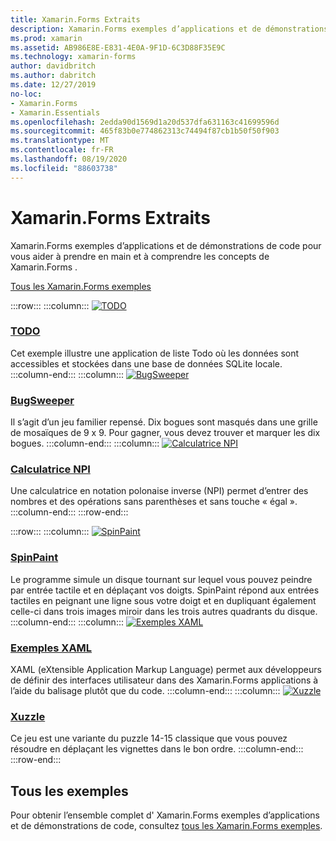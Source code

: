 ```yaml
---
title: Xamarin.Forms Extraits
description: Xamarin.Forms exemples d’applications et de démonstrations de code pour vous aider à prendre en main et à comprendre les concepts de Xamarin.Forms .
ms.prod: xamarin
ms.assetid: AB986E8E-E831-4E0A-9F1D-6C3D88F35E9C
ms.technology: xamarin-forms
author: davidbritch
ms.author: dabritch
ms.date: 12/27/2019
no-loc:
- Xamarin.Forms
- Xamarin.Essentials
ms.openlocfilehash: 2edda90d1569d1a20d537dfa631163c41699596d
ms.sourcegitcommit: 465f83b0e774862313c74494f87cb1b50f50f903
ms.translationtype: MT
ms.contentlocale: fr-FR
ms.lasthandoff: 08/19/2020
ms.locfileid: "88603738"
---
```

# <a name="no-locxamarinforms-samples"></a>Xamarin.Forms Extraits

Xamarin.Forms exemples d’applications et de démonstrations de code pour vous aider à prendre en main et à comprendre les concepts de Xamarin.Forms .

[Tous les Xamarin.Forms exemples](https://docs.microsoft.com/samples/browse/?products=xamarin&term=Xamarin.Forms)

:::row:::
    :::column:::
[![TODO](images/todo.png)](https://docs.microsoft.com/samples/xamarin/xamarin-forms-samples/todo/)

### <a name="todo"></a>[TODO](https://docs.microsoft.com/samples/xamarin/xamarin-forms-samples/todo/)

Cet exemple illustre une application de liste Todo où les données sont accessibles et stockées dans une base de données SQLite locale.
    :::column-end:::
    :::column:::
[![BugSweeper](images/bugsweeper.png)](https://docs.microsoft.com/samples/xamarin/xamarin-forms-samples/bugsweeper/)

### <a name="bugsweeper"></a>[BugSweeper](https://docs.microsoft.com/samples/xamarin/xamarin-forms-samples/bugsweeper/)

Il s’agit d’un jeu familier repensé. Dix bogues sont masqués dans une grille de mosaïques de 9 x 9. Pour gagner, vous devez trouver et marquer les dix bogues.
    :::column-end:::
    :::column:::
[![Calculatrice NPI](images/rpncalc.png)](https://docs.microsoft.com/samples/xamarin/xamarin-forms-samples/rpncalculator/)

### <a name="rpn-calculator"></a>[Calculatrice NPI](https://docs.microsoft.com/samples/xamarin/xamarin-forms-samples/rpncalculator/)

Une calculatrice en notation polonaise inverse (NPI) permet d’entrer des nombres et des opérations sans parenthèses et sans touche « égal ».
    :::column-end:::
:::row-end:::

:::row:::
    :::column:::
[![SpinPaint](images/spinpaint.png)](https://docs.microsoft.com/samples/xamarin/xamarin-forms-samples/skiasharpforms-spinpaint/)

### <a name="spinpaint"></a>[SpinPaint](https://docs.microsoft.com/samples/xamarin/xamarin-forms-samples/skiasharpforms-spinpaint/)

Le programme simule un disque tournant sur lequel vous pouvez peindre par entrée tactile et en déplaçant vos doigts. SpinPaint répond aux entrées tactiles en peignant une ligne sous votre doigt et en dupliquant également celle-ci dans trois images miroir dans les trois autres quadrants du disque.
    :::column-end:::
    :::column:::
[![Exemples XAML](images/xaml.png)](https://docs.microsoft.com/samples/xamarin/xamarin-forms-samples/xamlsamples/)

### <a name="xaml-samples"></a>[Exemples XAML](https://docs.microsoft.com/samples/xamarin/xamarin-forms-samples/xamlsamples/)

XAML (eXtensible Application Markup Language) permet aux développeurs de définir des interfaces utilisateur dans des Xamarin.Forms applications à l’aide du balisage plutôt que du code.
    :::column-end:::
        :::column:::
[![Xuzzle](images/xuzzle.png)](https://docs.microsoft.com/samples/xamarin/mobile-samples/liveplayer-xamagonxuzzlelp/)

### <a name="xuzzle"></a>[Xuzzle](https://docs.microsoft.com/samples/xamarin/mobile-samples/liveplayer-xamagonxuzzlelp/)

Ce jeu est une variante du puzzle 14-15 classique que vous pouvez résoudre en déplaçant les vignettes dans le bon ordre.
    :::column-end:::
:::row-end:::

## <a name="all-samples"></a>Tous les exemples

Pour obtenir l’ensemble complet d' Xamarin.Forms exemples d’applications et de démonstrations de code, consultez [tous les Xamarin.Forms exemples](https://docs.microsoft.com/samples/browse/?products=xamarin&term=Xamarin.Forms).
